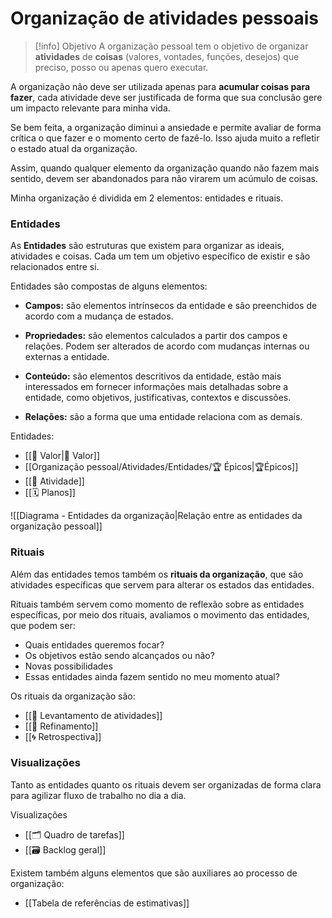 # Organização de atividades pessoais

> [!info] Objetivo
> A organização pessoal tem o objetivo de organizar **atividades** de **coisas** (valores, vontades, funções, desejos) que preciso, posso ou apenas quero executar.

A organização não deve ser utilizada apenas para **acumular coisas para fazer**, cada atividade deve ser justificada de forma que sua conclusão gere um impacto relevante para minha vida. 

Se bem feita, a organização diminui a ansiedade e permite avaliar de forma crítica o que fazer e o momento certo de fazê-lo. Isso ajuda muito a refletir o estado atual da organização.

Assim, quando qualquer elemento da organização quando não fazem mais sentido, devem ser abandonados para não virarem um acúmulo de coisas.

Minha organização é dividida em 2 elementos: entidades e rituais.

### Entidades

As **Entidades** são estruturas que existem para organizar as ideais, atividades e coisas. Cada um tem um objetivo específico de existir e são relacionados entre si.

Entidades são compostas de alguns elementos:

- **Campos:** são elementos intrínsecos da entidade e são preenchidos de acordo com a mudança de estados.

- **Propriedades:** são elementos calculados a partir dos campos e relações. Podem ser alterados de acordo com mudanças internas ou externas a entidade.

- **Conteúdo:** são elementos descritivos da entidade, estão mais interessados em fornecer informações mais detalhadas sobre a entidade, como objetivos, justificativas, contextos e discussões.

- **Relações:** são a forma que uma entidade relaciona com as demais.

Entidades:

- [[🌟 Valor|🌟 Valor]]
- [[Organização pessoal/Atividades/Entidades/🏆 Épicos|🏆Épicos]]
- [[🚧 Atividade]]
- [[🗓️ Planos]]

![[Diagrama - Entidades da organização|Relação entre as entidades da organização pessoal]]


### Rituais

Além das entidades temos também os **rituais da organização**, que são atividades específicas que servem para alterar os estados das entidades.

Rituais também servem como momento de reflexão sobre as entidades específicas, por meio dos rituais, avaliamos o movimento das entidades, que podem ser:

- Quais entidades queremos focar?
- Os objetivos estão sendo alcançados ou não?
- Novas possibilidades
- Essas entidades ainda fazem sentido no meu momento atual?

Os rituais da organização são:

- [[📆 Levantamento de atividades]]
- [[🔬 Refinamento]]
- [[🌀 Retrospectiva]]

### Visualizações

Tanto as entidades quanto os rituais devem ser organizadas de forma clara para agilizar fluxo de trabalho no dia a dia. 

Visualizações

- [[🗂️ Quadro de tarefas]]
- [[🗃️ Backlog geral]]

Existem também alguns elementos que são auxiliares ao processo de organização:

- [[Tabela de referências de estimativas]]